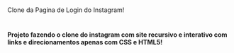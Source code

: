 #
Clone da Pagina de Login do Instagram!
#
**Projeto fazendo o clone do instagram com site recursivo e interativo com links e direcionamentos apenas com CSS e HTML5!**
